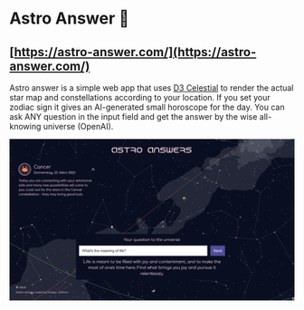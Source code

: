 # Astro Answer 🌟

## [https://astro-answer.com/](https://astro-answer.com/)

Astro answer is a simple web app that uses [D3 Celestial](https://github.com/ofrohn/d3-celestial) to render the actual 
star map and constellations according to your location. 
If you set your zodiac sign it gives an AI-generated small horoscope for the day.
You can ask ANY question in the input field and get the answer by the wise all-knowing universe (OpenAI).

![screenshot](public/images/astro-answer.png)